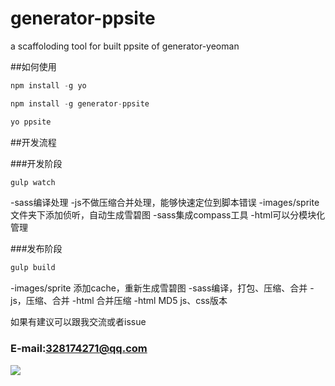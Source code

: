 generator-ppsite
=================

a scaffoloding tool for  built ppsite of generator-yeoman 

##<a name="code"/>如何使用
```javascript
npm install -g yo
```
```javascript
npm install -g generator-ppsite
```
```javascript
yo ppsite
```

##开发流程

###开发阶段

```javascript
gulp watch
```

-sass编译处理
-js不做压缩合并处理，能够快速定位到脚本错误
-images/sprite文件夹下添加侦听，自动生成雪碧图
-sass集成compass工具
-html可以分模块化管理

###发布阶段

```javascript
gulp build
```

-images/sprite 添加cache，重新生成雪碧图
-sass编译，打包、压缩、合并
-js，压缩、合并
-html 合并压缩
-html MD5 js、css版本


如果有建议可以跟我交流或者issue
### E-mail:328174271@qq.com

![](http://g.hiphotos.baidu.com/baike/w%3D268/sign=0a9f547136a85edffa8cf925715509d8/f9dcd100baa1cd11c4254f01bb12c8fcc2cec3fdfc030d43.jpg)
